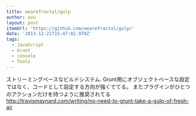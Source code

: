 ```yaml
---
title: wearefractal/gulp
author: azu
layout: post
itemUrl: 'https://github.com/wearefractal/gulp/'
date: '2013-12-21T15:47:02.978Z'
tags:
  - JavaScript
  - Grunt
  - console
  - Tools
---
```

ストリーミングベースなビルドシステム.
Grunt用にオブジェクトベースな設定ではなく、コードとして設定する方向が強くでてる。
またプラグインがひとつのアクションだけを持つように推奨されてる
http://travismaynard.com/writing/no-need-to-grunt-take-a-gulp-of-fresh-air
